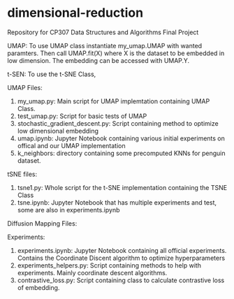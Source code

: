 # dimensional-reduction
Repository for CP307 Data Structures and Algorithms Final Project

UMAP:
To use UMAP class instantiate my_umap.UMAP with wanted paramters. Then call UMAP.fit(X) where X is the dataset to be embedded in low dimension. The embedding can be accessed with UMAP.Y.

t-SEN:
To use the t-SNE Class, 

UMAP Files:
1. my_umap.py: Main script for UMAP implemtation containing UMAP Class.
2. test_umap.py: Script for basic tests of UMAP
3. stochastic_gradient_descent.py: Script containing method to optimize low dimensional embedding
4. umap.ipynb: Jupyter Notebook containing various initial experiments on offical and our UMAP implementation
5. k_neighbors: directory containing some precomputed KNNs for penguin dataset.

tSNE files:
1. tsne1.py: Whole script for the t-SNE implementation containing the TSNE Class 
2. tsne.ipynb: Jupyter Notebook that has multiple experiments and test, some are also in experiments.ipynb

Diffusion Mapping Files:

Experiments:
1. experiments.ipynb: Jupyter Notebook containing all official experiments. Contains the Coordinate Discent algorithm to optimize hyperparameters 
2. experiments_helpers.py: Script containing methods to help with experiments. Mainly coordinate descent algorithms.
3. contrastive_loss.py: Script containing class to calculate contrastive loss of embedding.
